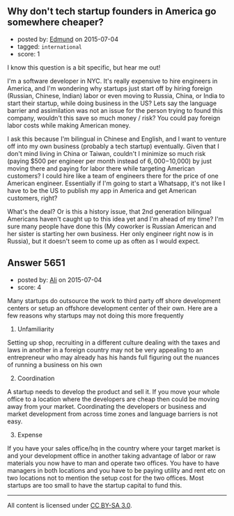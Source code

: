 ## Why don't tech startup founders in America go somewhere cheaper?

- posted by: [Edmund](https://stackexchange.com/users/1693376/edmund) on 2015-07-04
- tagged: `international`
- score: 1



I know this question is a bit specific, but hear me out!

I'm a software developer in NYC. It's really expensive to hire engineers in America, and I'm wondering why startups just start off by hiring foreign (Russian, Chinese, Indian) labor or even moving to Russia, China, or India to start their startup, while doing business in the US? Lets say the language barrier and assimilation was not an issue for the person trying to found this company, wouldn't this save so much money / risk? You could pay foreign labor costs while making American money.

I ask this because I'm bilingual in Chinese and English, and I want to venture off into my own business (probably a tech startup) eventually. Given that I don't mind living in China or Taiwan, couldn't I minimize so much risk (paying $500 per engineer per month instead of $6,000-$10,000) by just moving there and paying for labor there while targeting American customers? I could hire like a team of engineers there for the price of one American engineer. Essentially if I'm going to start a Whatsapp, it's not like I have to be the US to publish my app in America and get American customers, right?

What's the deal? Or is this a history issue, that 2nd generation bilingual Americans haven't caught up to this idea yet and I'm ahead of my time? I'm sure many people have done this (My coworker is Russian American and her sister is starting her own business. Her only engineer right now is in Russia), but it doesn't seem to come up as often as I would expect.



## Answer 5651

- posted by: [Ali](https://stackexchange.com/users/2815644/ali) on 2015-07-04
- score: 4

Many startups do outsource the work to third party off shore development 
centers or setup an offshore development center of their own. Here are a few reasons why startups may not doing this more frequently

1. Unfamiliarity

Setting up shop, recruiting in a different culture dealing with the taxes and laws in another in a foreign country may not be very appealing to an entrepreneur who may already has his hands full figuring out the nuances of running a business on his own

2. Coordination

A startup needs to develop the product and sell it. If you move your whole office to a location where the developers are cheap then could be moving away from your market. Coordinating the developers or business and market development from across time zones and language barriers is not easy. 

3. Expense

If you have your sales office/hq in the country where your target market is and your development office in another taking advantage of labor or raw materials you now have to man and operate two offices. You have to have managers in both locations and you have to be paying utility and rent etc on two locations not to mention the setup cost for the two offices. Most startups are too small to have the startup capital to fund this. 





---

All content is licensed under [CC BY-SA 3.0](https://creativecommons.org/licenses/by-sa/3.0/).
